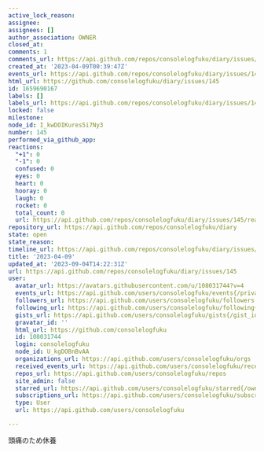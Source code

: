 ```yaml
---
active_lock_reason: 
assignee: 
assignees: []
author_association: OWNER
closed_at: 
comments: 1
comments_url: https://api.github.com/repos/consolelogfuku/diary/issues/145/comments
created_at: '2023-04-09T00:39:47Z'
events_url: https://api.github.com/repos/consolelogfuku/diary/issues/145/events
html_url: https://github.com/consolelogfuku/diary/issues/145
id: 1659690167
labels: []
labels_url: https://api.github.com/repos/consolelogfuku/diary/issues/145/labels{/name}
locked: false
milestone: 
node_id: I_kwDOIKures5i7Ny3
number: 145
performed_via_github_app: 
reactions:
  "+1": 0
  "-1": 0
  confused: 0
  eyes: 0
  heart: 0
  hooray: 0
  laugh: 0
  rocket: 0
  total_count: 0
  url: https://api.github.com/repos/consolelogfuku/diary/issues/145/reactions
repository_url: https://api.github.com/repos/consolelogfuku/diary
state: open
state_reason: 
timeline_url: https://api.github.com/repos/consolelogfuku/diary/issues/145/timeline
title: '2023-04-09'
updated_at: '2023-09-04T14:22:31Z'
url: https://api.github.com/repos/consolelogfuku/diary/issues/145
user:
  avatar_url: https://avatars.githubusercontent.com/u/108031744?v=4
  events_url: https://api.github.com/users/consolelogfuku/events{/privacy}
  followers_url: https://api.github.com/users/consolelogfuku/followers
  following_url: https://api.github.com/users/consolelogfuku/following{/other_user}
  gists_url: https://api.github.com/users/consolelogfuku/gists{/gist_id}
  gravatar_id: ''
  html_url: https://github.com/consolelogfuku
  id: 108031744
  login: consolelogfuku
  node_id: U_kgDOBnBvAA
  organizations_url: https://api.github.com/users/consolelogfuku/orgs
  received_events_url: https://api.github.com/users/consolelogfuku/received_events
  repos_url: https://api.github.com/users/consolelogfuku/repos
  site_admin: false
  starred_url: https://api.github.com/users/consolelogfuku/starred{/owner}{/repo}
  subscriptions_url: https://api.github.com/users/consolelogfuku/subscriptions
  type: User
  url: https://api.github.com/users/consolelogfuku

---
```

頭痛のため休養